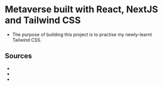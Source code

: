 # Metaverse built with React, NextJS and Tailwind CSS
- The purpose of building this project is to practise my newly-learnt Tailwind CSS.


## Sources
- [GitHub]: https://github.com/adrianhajdin/project_metaverse
- [Figma]: https://www.figma.com/file/EyzNoOFak1Nb1bBx9ZKI7E/Modern-UI%2FUX-Framer-Motion?node-id=0%3A1&t=GwTFL2Xxu7xTESXd-0
- [Live Site]: https://metaverse-sage-psi.vercel.app/